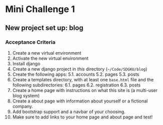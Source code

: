 # Mini Challenge 1

## New project set up: blog

### Acceptance Criteria
1. Create a new virtual environment
2. Activate the new virtual environment
3. Install django
4. Create a new django project in _this_ directory (`~/Code/SDGKU/blog`)
5. Create the following apps:
5.1. accounts
5.2. pages
5.3. posts
6. Create a templates directory, with at least one `base.html` file and the following subdirectories:
6.1. pages
6.2. registration
6.3. posts
7. Create a home page with instructions on what this site is (a multi-user blog system)
8. Create a about page with information about yourself or a fictional company.
9. Add bootstrap support and a navbar of your choosing.
10. Make sure to add links to your home page and about page and test!